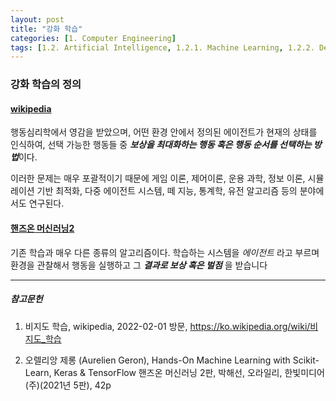 ```yaml
---
layout: post
title: "강화 학습"
categories: [1. Computer Engineering]
tags: [1.2. Artificial Intelligence, 1.2.1. Machine Learning, 1.2.2. DeepLearning, Reinforcement Learning]
---
```



### 강화 학습의 정의

#### [wikipedia](https://ko.wikipedia.org/wiki/강화_학습)

행동심리학에서 영감을 받았으며, 어떤 환경 안에서 정의된 에이전트가 현재의 상태를 인식하여, 
선택 가능한 행동들 중 ***보상을 최대화하는 행동 혹은 행동 순서를 선택하는 방법***이다. 

이러한 문제는 매우 포괄적이기 때문에 게임 이론, 제어이론, 운용 과학, 정보 이론, 시뮬레이션 기반 최적화, 
다중 에이전트 시스템, 떼 지능, 통계학, 유전 알고리즘 등의 분야에서도 연구된다.

#### [핸즈온 머신러닝2](https://tensorflow.blog/핸즈온-머신러닝-1장2장/1-3-머신러닝-시스템의-종류/)

기존 학습과 매우 다른 종류의 알고리즘이다. 학습하는 시스템을 *에이전트* 라고 부르며 환경을 관찰해서 행동을 실행하고
그 ***결과로 보상 혹은 벌점*** 을 받습니다

---

##### 참고문헌

1) 비지도 학습, wikipedia, 2022-02-01 방문, https://ko.wikipedia.org/wiki/비지도_학습

2) 오렐리앙 제롱 (Aurelien Geron), Hands-On Machine Learning with Scikit-Learn, Keras & TensorFlow 핸즈온 머신러닝 2판, 박해선, 오라일리, 한빛미디어(주)(2021년 5판), 42p
